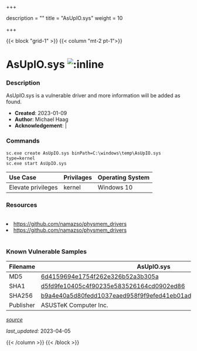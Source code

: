 +++

description = ""
title = "AsUpIO.sys"
weight = 10

+++


{{< block "grid-1" >}}
{{< column "mt-2 pt-1">}}


# AsUpIO.sys ![:inline](/images/twitter_verified.png) 


### Description

AsUpIO.sys is a vulnerable driver and more information will be added as found.

- **Created**: 2023-01-09
- **Author**: Michael Haag
- **Acknowledgement**:  | [](https://twitter.com/)

### Commands

```
sc.exe create AsUpIO.sys binPath=C:\windows\temp\AsUpIO.sys type=kernel
sc.exe start AsUpIO.sys
```

| Use Case | Privilages | Operating System | 
|:---- | ---- | ---- |
| Elevate privileges | kernel | Windows 10 |

### Resources
<br>
<li><a href=" https://github.com/namazso/physmem_drivers"> https://github.com/namazso/physmem_drivers</a></li>
<li><a href="https://github.com/namazso/physmem_drivers">https://github.com/namazso/physmem_drivers</a></li>
<br>

### Known Vulnerable Samples

| Filename | AsUpIO.sys |
|:---- | ---- | 
| MD5 | <a href="https://www.virustotal.com/gui/file/6d4159694e1754f262e326b52a3b305a">6d4159694e1754f262e326b52a3b305a</a> |
| SHA1 | <a href="https://www.virustotal.com/gui/file/d5fd9fe10405c4f90235e583526164cd0902ed86">d5fd9fe10405c4f90235e583526164cd0902ed86</a> |
| SHA256 | <a href="https://www.virustotal.com/gui/file/b9a4e40a5d80fedd1037eaed958f9f9efed41eb01ada73d51b5dcd86e27e0cbf">b9a4e40a5d80fedd1037eaed958f9f9efed41eb01ada73d51b5dcd86e27e0cbf</a> |
| Publisher | ASUSTeK Computer Inc. || Signature | ASUSTeK Computer Inc., VeriSign Class 3 Code Signing 2009-2 CA, VeriSign Class 3 Public Primary CA   |


[*source*](https://github.com/magicsword-io/LOLDrivers/tree/main/yaml/asupio.yaml)

*last_updated:* 2023-04-05








{{< /column >}}
{{< /block >}}
